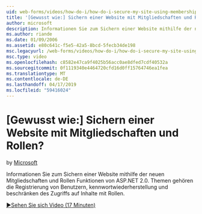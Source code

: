 ```yaml
---
uid: web-forms/videos/how-do-i/how-do-i-secure-my-site-using-membership-and-roles
title: '[Gewusst wie:] Sichern einer Website mit Mitgliedschaften und Rollen? | Microsoft-Dokumentation'
author: microsoft
description: Informationen Sie zum Sichern einer Website mithilfe der neuen Mitgliedschaften und Rollen Funktionen von ASP.NET 2.0. Themen gehören die Registrierung von Benutzern, kennwortwiederherstellung und Restricti...
ms.author: riande
ms.date: 01/09/2006
ms.assetid: e80c641c-f5e5-42a5-8bcd-5fecb34de198
msc.legacyurl: /web-forms/videos/how-do-i/how-do-i-secure-my-site-using-membership-and-roles
msc.type: video
ms.openlocfilehash: c8582e47ca9f4025b56acc0ae8dfed7cdf40532a
ms.sourcegitcommit: 0f1119340e4464720cfd16d0ff15764746ea1fea
ms.translationtype: MT
ms.contentlocale: de-DE
ms.lasthandoff: 04/17/2019
ms.locfileid: "59416024"
---
```

# <a name="how-do-i-secure-my-site-using-membership-and-roles"></a>[Gewusst wie:] Sichern einer Website mit Mitgliedschaften und Rollen?

by [Microsoft](https://github.com/microsoft)

Informationen Sie zum Sichern einer Website mithilfe der neuen Mitgliedschaften und Rollen Funktionen von ASP.NET 2.0. Themen gehören die Registrierung von Benutzern, kennwortwiederherstellung und beschränken des Zugriffs auf Inhalte mit Rollen.

[&#9654;Sehen Sie sich Video (17 Minuten)](https://channel9.msdn.com/Blogs/ASP-NET-Site-Videos/how-do-i-secure-my-site-using-membership-and-roles)
